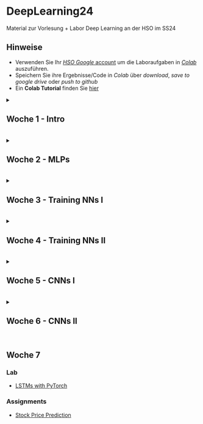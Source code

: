 # DeepLearning24
Material zur Vorlesung + Labor Deep Learning an der HSO im SS24

## Hinweise
* Verwenden Sie Ihr [*HSO Google* account](https://hilfe.cit.hs-offenburg.de/confluence/citpublic/google-workspace-hilfeseiten) um die Laboraufgaben in [*Colab*](https://colab.research.google.com) auszuführen.
* Speichern Sie ihre Ergebnisse/Code in *Colab* über *download*, *save to google drive* oder *push to github*
* Ein **Colab Tutorial** finden Sie [hier](https://colab.research.google.com/)

<details>
<summary> <H2> Woche 1 - Intro </H2><BR></summary>

### Lab
* [CIFAR10 Challenge](https://colab.research.google.com/github/keuperj/DeepLearning24/blob/main/week_1/CIFAR10-ShallowLearning.ipynb)

</details>
<details>
<summary> <H2> Woche 2 - MLPs </H2><BR></summary>

### Lab
* [Assignment: simple Perceptron](https://colab.research.google.com/github/keuperj/DeepLearning24/blob/main/week_2/A_simple_Perceptron_in_NumPy.ipynb) --> [solition](https://colab.research.google.com/github/keuperj/DeepLearning24/blob/main/week_2/A_simple_Perceptron_in_NumPy_solution.ipynb) 
* [Assignment: Multi Class Perceptrons](https://colab.research.google.com/github/keuperj/DeepLearning24/blob/main/week_2/Multi_Class_Perceptrons.ipynb) --> [solution](https://colab.research.google.com/github/keuperj/DeepLearning24/blob/main/week_2/Multi_Class_Perceptrons_solution.ipynb)


</details>
<details>
<summary> <H2> Woche 3 - Training NNs I </H2><BR></summary>

### Vorlesung
* [Training a simple Perceptron](https://colab.research.google.com/github/keuperj/DeepLearning24/blob/main/week_3/Training%20_a_simple_Perceptron_in_NumPy.ipynb)

### Lab
* [Intro PyTorch tensors](https://colab.research.google.com/github/keuperj/DeepLearning24/blob/main/week_3/Lab_01_pytorch_tensors.ipynb) 
* [Perceptron in PyTorch](https://colab.research.google.com/github/keuperj/DeepLearning24/blob/main/week_3/Lab_02_a_perceptron_in_PyTorch.ipynb) 

### Assignment
* [Assignment: XOR](https://colab.research.google.com/github/keuperj/DeepLearning24/blob/main/week_3/Assignment_Basic_MLP_in_Pytorch.ipynb) -> [solution](https://colab.research.google.com/github/keuperj/DeepLearning24/blob/main/week_3/Assignment_Basic_MLP_in_Pytorch_solution.ipynb)
* [Assignment: CIFAR10](https://colab.research.google.com/github/keuperj/DeepLearning24/blob/main/week_3/Assignment_CIFAR10_MLP.ipynb)  -> [solution](https://colab.research.google.com/github/keuperj/DeepLearning24/blob/main/week_3/Assignment_CIFAR10_MLP_solution.ipynb)

</details>
<details>
<summary> <H2> Woche 4 - Training NNs II </H2><BR></summary>

### Lab
* [Interactive Training Playground](https://playground.tensorflow.org/)
* [TensorBoard with PyTorch on Colab tutorial](https://colab.research.google.com/github/keuperj/DeepLearning24/blob/main/week_4/tensorboard_with_pytorch.ipynb)
* (optional) [PyTorch AutoGrad](https://colab.research.google.com/github/keuperj/DeepLearning24/blob/main/week_4/autograd_tutorial.ipynb)

### Assignment 
* [Assignment: Optimizing and Analyzing NN Training](https://colab.research.google.com/github/keuperj/DeepLearning24/blob/main/week_4/Assignment_CIFAR10_MLP_optimization.ipynb) 

</details>
<details>
<summary> <H2> Woche 5 - CNNs I </H2><BR></summary>
  

### Lab
* [PyTorch Data Loader](https://colab.research.google.com/github/keuperj/DeepLearning24/blob/main/week_5/lab_pytorch_data_loader.ipynb)

### Assignment
* [Assignment: CIFAR10 with AlexNet](https://colab.research.google.com/github/keuperj/DeepLearning24/blob/main/week_5/Assignment_1_cifar10_CNN.ipynb) -> [solution](https://colab.research.google.com/github/keuperj/DeepLearning24/blob/main/week_5/Assignment_1_cifar10_CNN_solution.ipynb)

</details>
<details>
<summary> <H2> Woche 6 - CNNs II </H2><BR></summary>

### Assignment
* [Assignment: PyTorch Model Zoo](https://colab.research.google.com/github/keuperj/DeepLearning24/blob/main/week_6/Assignment_2_PyTorch_Model_Zoo.ipynb) 

</details>

## Woche 7

### Lab
* [LSTMs with PyTorch](https://colab.research.google.com/github/keuperj/DeepLearning24/blob/main/week_7/Lab_Time_Series_Prediction_with_LSTM_Using_PyTorch.ipynb) 

### Assignments
* [Stock Price Prediction](https://colab.research.google.com/github/keuperj/DeepLearning24/blob/main/week_7/Assignemnt_stock-price.ipynb)
